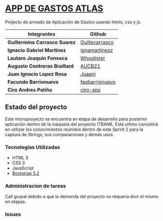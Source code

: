 # [APP DE GASTOS ATLAS](https://github.com/Whoolister/FSD-SPRINT-2.git)
Projecto de armado de Aplicación de Gastos usando htmls, css y js.

|Integrantes                     |Github                                             |
|--------------------------------|---------------------------------------------------|
|**Guillermina Carrasco Suarez** |[Guillecarrasco](https://github.com/Guillecarrasco)|
|**Ignacio Gabriel Martinez**    |[ignamartinezz](https://github.com/ignamartinezz)  |
|**Lautaro Joaquin Fonseca**     |[Whoolister](https://github.com/Whoolister)        |
|**Augusto Contreras Braillard** |[AUCB21](https://github.com/AUCB21)                |
|**Juan Ignacio Lopez Rosa**     |[Juaani](https://github.com/Juaani)                |
|**Facundo Barrionuevo**         |[faqbarrionuevo](https://github.com/faqbarrionuevo)|
|**Ciro Andres Patiño**          |[ciro-aps](https://github.com/ciro-aps)            |

## Estado del proyecto
Este microproyecto se encuentra en etapa de desarrollo para posterior aplicación dentro de la maqueta del proyecto ITBANK. Este ultimo consistirá en utilizar los conocimientos reunidos dentro de este Sprint 2 para la captura de Strings, sus comparaciones y demás usos.

### Tecnologias Utilizadas
* HTML 5
* CSS 3
* JavaScript
* [Bootstrap 5.2](https://getbootstrap.com/)

### Administracion de tareas
Call grupal debido a que la demanda del proyecto no requeria divir el mismo en etapas.


### Issues
